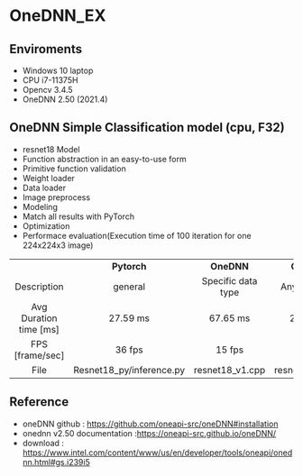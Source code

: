 # OneDNN_EX

## Enviroments
- Windows 10 laptop
- CPU i7-11375H
- Opencv 3.4.5
- OneDNN 2.50 (2021.4)


## OneDNN Simple Classification model (cpu, F32)
- resnet18 Model
- Function abstraction in an easy-to-use form  
- Primitive function validation 
- Weight loader 
- Data loader 
- Image preprocess 
- Modeling 
- Match all results with PyTorch 
- Optimization 
- Performace evaluation(Execution time of 100 iteration for one 224x224x3 image)

<table border="0"  width="100%">
	<tbody align="center">
		<tr>
			<td></td>
			<td><strong>Pytorch</strong></td><td><strong>OneDNN</strong></td><td><strong>OneDNN</strong></td><td><strong>OneDNN</strong></td>
		</tr>
		<tr>
			<td>Description</td><td>general</td><td>Specific data type</td><td>Any data type</td><td>Any data type + fused post ops</td>
		</tr>
		<tr>
			<td>Avg Duration time [ms]</td>
			<td>27.59 ms</td>
			<td>67.65 ms </td>
			<td>24.40 ms</td>
			<td>22.81 ms</td>
		</tr>
		<tr>
			<td>FPS [frame/sec]</td>
			<td>36 fps</td>
			<td>15 fps</td>
			<td>41 fps</td>
			<td>44 fps</td>
		</tr>
		<tr>
			<td>File</td>
			<td>Resnet18_py/inference.py</td>
			<td>resnet18_v1.cpp</td>
			<td>resnet18_v2.cpp</td>
			<td>resnet18_v3.cpp</td>
		</tr>
	</tbody>
</table>


## Reference
- oneDNN github : <https://github.com/oneapi-src/oneDNN#installation>
- onednn v2.50 documentation :<https://oneapi-src.github.io/oneDNN/>
- download : <https://www.intel.com/content/www/us/en/developer/tools/oneapi/onednn.html#gs.i239i5>
